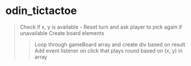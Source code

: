 # odin_tictactoe

> Check if x, y is available - Reset turn and ask player to pick again if unavailable
> Create board elements
>> Loop through gameBoard array and create div based on result
>> Add event listener on click that plays round based on (x, y) in array